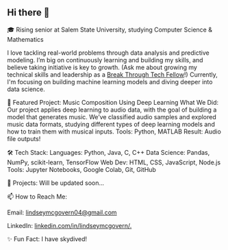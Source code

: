 ## Hi there 👋

🎓 Rising senior at Salem State University, studying Computer Science & Mathematics

I love tackling real-world problems through data analysis and predictive modeling. I’m big on continuously learning and building my skills, and believe taking initiative is key to growth. (Ask me about growing my technical skills and leadership as a [Break Through Tech Fellow](https://www.breakthroughtech.org/)!) Currently, I'm focusing on building machine learning models and diving deeper into data science.


🎯 Featured Project: Music Composition Using Deep Learning
What We Did: Our project applies deep learning to audio data, with the goal of building a model that generates music. We’ve classified audio samples and explored music data formats, studying different types of deep learning models and how to train them with musical inputs.
Tools: Python, MATLAB
Result: Audio file outputs!


🛠 Tech Stack:
Languages: Python, Java, C, C++
Data Science: Pandas, NumPy, scikit-learn, TensorFlow
Web Dev: HTML, CSS, JavaScript, Node.js
Tools: Jupyter Notebooks, Google Colab, Git, GitHub
 

🚀 Projects:
Will be updated soon...
 

📫 How to Reach Me:

Email: lindseymcgovern04@gmail.com

LinkedIn: [linkedin.com/in/lindseymcgovern/.](https://www.linkedin.com/in/lindseymcgovern/)


✨ Fun Fact:
I have skydived!
